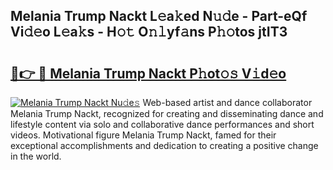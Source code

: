 ## Melania Trump Nackt L𝚎a𝚔ed N𝚞𝚍e - Part-eQf Vi𝚍𝚎o L𝚎a𝚔s - H𝚘𝚝 O𝚗𝚕yf𝚊ns P𝚑𝚘tos jtIT3

# <h2><a href="http://kfesuz.oniu.top/?m=Melania+Trump+Nackt">🔗👉 🔴 Melania Trump Nackt P𝚑ot𝚘𝚜 V𝚒d𝚎o</a></h2>

[![Melania Trump Nackt Nu𝚍e𝚜](https://i.imgur.com/0qMVB7G.gif)](http://kfesuz.oniu.top/?m=Melania+Trump+Nackt)
Web-based artist and dance collaborator Melania Trump Nackt, recognized for creating and disseminating dance and lifestyle content via solo and collaborative dance performances and short videos. Motivational figure Melania Trump Nackt, famed for their exceptional accomplishments and dedication to creating a positive change in the world.  
